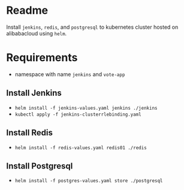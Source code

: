# Readme
Install `jenkins`, `redis`, and `postgresql` to kubernetes cluster hosted on alibabacloud using `helm`.

# Requirements
- namespace with name `jenkins` and `vote-app`

## Install Jenkins
- `helm install -f jenkins-values.yaml jenkins ./jenkins` 
- `kubectl apply -f jenkins-clusterrlebinding.yaml`

## Install Redis
- `helm install -f redis-values.yaml redis01 ./redis`

## Install Postgresql
- `helm install -f postgres-values.yaml store ./postgresql`